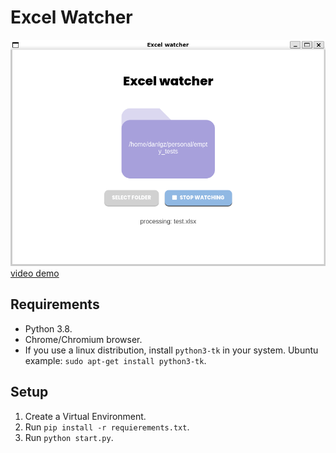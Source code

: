 # Excel Watcher
![alt text](./screenshot.png "screenshot")
[video demo](https://www.loom.com/share/7bfad854e253476d8231e3c961fb0df4)

## Requirements
* Python 3.8.
* Chrome/Chromium browser.
* If you use a linux distribution, install `python3-tk` in your system. Ubuntu example: `sudo apt-get install python3-tk`.

## Setup
1. Create a Virtual Environment.
2. Run `pip install -r requierements.txt`.
3. Run `python start.py`.
